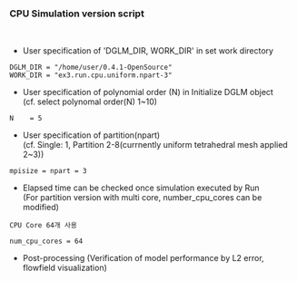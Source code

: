 ### CPU Simulation version script
<br>
 
* User specification of 'DGLM_DIR, WORK_DIR' in set work directory <br>

```
DGLM_DIR = "/home/user/0.4.1-OpenSource"
WORK_DIR = "ex3.run.cpu.uniform.npart-3"
```

* User specification of polynomial order (N) in Initialize DGLM object <br>
  (cf. select polynomal order(N) 1~10) <br>
```
N    = 5
```

* User specification of partition(npart) <br>
  (cf. Single: 1, Partition 2-8(currnently uniform tetrahedral mesh applied 2~3)) <br>
```
mpisize = npart = 3
```

* Elapsed time can be checked once simulation executed by Run <br>
  (For partition version with multi core, number_cpu_cores can be modified) <br>
```
CPU Core 64개 사용

num_cpu_cores = 64
```

* Post-processing (Verification of model performance by L2 error, flowfield visualization) <br>
